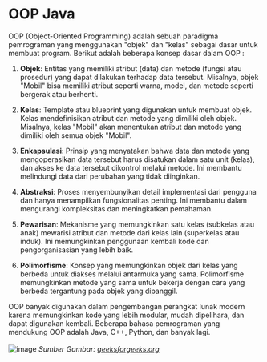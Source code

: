 # OOP Java

OOP (Object-Oriented Programming) adalah sebuah paradigma pemrograman yang menggunakan "objek" dan "kelas" sebagai dasar untuk membuat program. Berikut adalah beberapa konsep dasar dalam OOP :

1. **Objek**: Entitas yang memiliki atribut (data) dan metode (fungsi atau prosedur) yang dapat dilakukan terhadap data tersebut. Misalnya, objek "Mobil" bisa memiliki atribut seperti warna, model, dan metode seperti bergerak atau berhenti.

2. **Kelas**: Template atau blueprint yang digunakan untuk membuat objek. Kelas mendefinisikan atribut dan metode yang dimiliki oleh objek. Misalnya, kelas "Mobil" akan menentukan atribut dan metode yang dimiliki oleh semua objek "Mobil".

3. **Enkapsulasi**: Prinsip yang menyatakan bahwa data dan metode yang mengoperasikan data tersebut harus disatukan dalam satu unit (kelas), dan akses ke data tersebut dikontrol melalui metode. Ini membantu melindungi data dari perubahan yang tidak diinginkan.

4. **Abstraksi**: Proses menyembunyikan detail implementasi dari pengguna dan hanya menampilkan fungsionalitas penting. Ini membantu dalam mengurangi kompleksitas dan meningkatkan pemahaman.

5. **Pewarisan**: Mekanisme yang memungkinkan satu kelas (subkelas atau anak) mewarisi atribut dan metode dari kelas lain (superkelas atau induk). Ini memungkinkan penggunaan kembali kode dan pengorganisasian yang lebih baik.

6. **Polimorfisme**: Konsep yang memungkinkan objek dari kelas yang berbeda untuk diakses melalui antarmuka yang sama. Polimorfisme memungkinkan metode yang sama untuk bekerja dengan cara yang berbeda tergantung pada objek yang dipanggil.

OOP banyak digunakan dalam pengembangan perangkat lunak modern karena memungkinkan kode yang lebih modular, mudah dipelihara, dan dapat digunakan kembali. Beberapa bahasa pemrograman yang mendukung OOP adalah Java, C++, Python, dan banyak lagi. <br><br>
![image](https://github.com/iambeno1/oop-java/assets/161951897/07597d06-53ef-4ada-a4fc-d4bb345fbf32)
<i>Sumber Gambar: <a href="https://media.geeksforgeeks.org/wp-content/uploads/20230712121524/Object-Oriented-Programming-(OOPs)-Concept-in-Java.webp">geeksforgeeks.org</a> </i>
